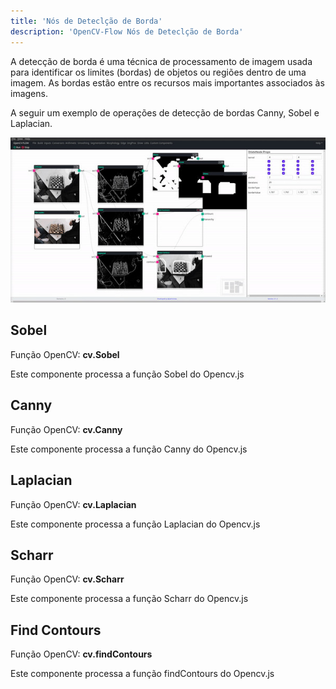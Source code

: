 ```yaml
---
title: 'Nós de Deteclção de Borda'
description: 'OpenCV-Flow Nós de Deteclção de Borda'
---
```


A detecção de borda é uma técnica de processamento de imagem usada para identificar os limites (bordas) de objetos ou regiões dentro de uma imagem. As bordas estão entre os recursos mais importantes associados às imagens.

A seguir um exemplo de operações de detecção de bordas Canny, Sobel e Laplacian.

![Detecção de bordas](../../assets/edge/edges.jpeg)

## Sobel

Função OpenCV: **cv.Sobel**

Este componente processa a função Sobel do Opencv.js

## Canny

Função OpenCV: **cv.Canny**

Este componente processa a função Canny do Opencv.js

## Laplacian

Função OpenCV: **cv.Laplacian**

Este componente processa a função Laplacian do Opencv.js

## Scharr

Função OpenCV: **cv.Scharr**

Este componente processa a função Scharr do Opencv.js

## Find Contours

Função OpenCV: **cv.findContours**

Este componente processa a função findContours do Opencv.js
